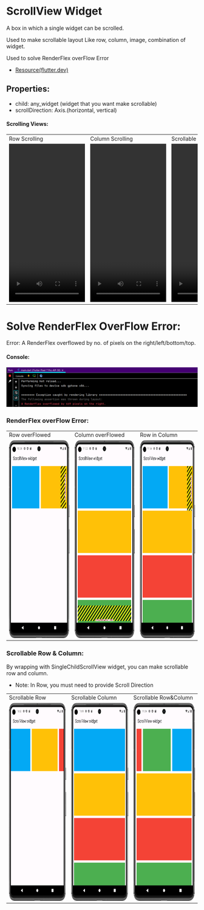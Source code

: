 # ScrollView Widget

A box in which a single widget can be scrolled.

Used to make scrollable layout Like row, column, image, combination of widget.

Used to solve RenderFlex overFlow Error

- [Resource(flutter.dev)](https://api.flutter.dev/flutter/widgets/SingleChildScrollView-class.html)

## Properties:
   - child: any_widget (widget that you want make scrollable)
   - scrollDirection: Axis.(horizontal, vertical)
 

#### Scrolling Views:

<table>
  <tr>
    <td>Row Scrolling</td>
     <td>Column Scrolling</td>
     <td>Scrollable Row&Column </td>
    <td>Scrollable Row&Column </td>
  </tr>
  <tr>
    <td><video src="https://github.com/Jaydip614/Flutter-Development-3.0/assets/148715011/cea9aff0-3b78-4614-9376-f4409337207f
" width=200 height=416></video></td>
    <td><video src="https://github.com/Jaydip614/Flutter-Development-3.0/assets/148715011/0696f177-a025-4d4c-916b-0e9132823dcc" width=200 height=416></video></td>
    <td><video src="https://github.com/Jaydip614/Flutter-Development-3.0/assets/148715011/c407b4f9-587d-4066-b51c-517a553c488d" width=200 height=416></video></td>
    <td><video src="https://github.com/Jaydip614/Flutter-Development-3.0/assets/148715011/c407b4f9-587d-4066-b51c-517a553c488d" width=200 height=416></video></td>

  </tr>
 </table>


 # Solve RenderFlex OverFlow Error:

Error: A RenderFlex overflowed by no. of pixels on the right/left/bottom/top.

#### Console:

![randerflex_error](Screenshot/console_output.png)

### RenderFlex overFlow Error:

<table>
  <tr>
    <td>Row overFlowed</td>
     <td>Column overFlowed</td>
     <td>Row in Column </td>
  </tr>
  <tr>
    <td><img src="Screenshot/renderflex_error_in_row.png" width=250 height=520></td>
    <td><img src="Screenshot/renderflex_error_in_column.png" width=250 height=520></td>
    <td><img src="Screenshot/renderflex_error_in_row&column.png" width=250 height=520></td>

  </tr>
 </table>



### Scrollable Row & Column:

By wrapping with SingleChildScrollView widget, you can make scrollable row and column.
- Note: In Row, you must need to provide Scroll Direction

<table>
  <tr>
    <td>Scrollable Row</td>
     <td>Scrollable Column</td>
     <td>Scrollable Row&Column </td>
  </tr>
  <tr>
    <td><img src="Screenshot/scrollable_row.png" width=250 height=520></td>
    <td><img src="Screenshot/scrollable_column.png" width=250 height=520></td>
    <td><img src="Screenshot/scrollable_row_column.png" width=250 height=520></td>

  </tr>
 </table>



[//]: #[scroll_row_video.webm](https://github.com/Jaydip614/Flutter-Development-3.0/assets/148715011/cea9aff0-3b78-4614-9376-f4409337207f)

[//]: #[scroll_column_video.webm](https://github.com/Jaydip614/Flutter-Development-3.0/assets/148715011/0696f177-a025-4d4c-916b-0e9132823dcc)

[//]: #[scroll_row_column.webm](https://github.com/Jaydip614/Flutter-Development-3.0/assets/148715011/c407b4f9-587d-4066-b51c-517a553c488d)
